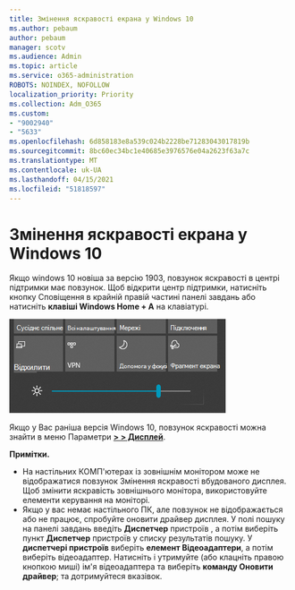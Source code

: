 ```yaml
---
title: Змінення яскравості екрана у Windows 10
ms.author: pebaum
author: pebaum
manager: scotv
ms.audience: Admin
ms.topic: article
ms.service: o365-administration
ROBOTS: NOINDEX, NOFOLLOW
localization_priority: Priority
ms.collection: Adm_O365
ms.custom:
- "9002940"
- "5633"
ms.openlocfilehash: 6d858183e8a539c024b2228be71283043017819b
ms.sourcegitcommit: 8bc60ec34bc1e40685e3976576e04a2623f63a7c
ms.translationtype: MT
ms.contentlocale: uk-UA
ms.lasthandoff: 04/15/2021
ms.locfileid: "51818597"
---
```

# <a name="change-screen-brightness-in-windows-10"></a>Змінення яскравості екрана у Windows 10

Якщо windows 10 новіша за версію 1903, повзунок яскравості в центрі підтримки має повзунок.  Щоб відкрити центр підтримки,  натисніть кнопку Сповіщення в крайній правій частині панелі завдань або натисніть **клавіші Windows Home + A** на клавіатурі.

![Повзунок яскравості](media/brightness-slider.png)

Якщо у Вас раніша версія Windows 10, повзунок яскравості можна знайти в меню Параметри **[> > Дисплей](ms-settings:display?activationSource=GetHelp)**.

**Примітки.**

- На настільних КОМП'ютерах із зовнішнім монітором може не відображатися повзунок Змінення яскравості вбудованого дисплея. Щоб змінити яскравість зовнішнього монітора, використовуйте елементи керування на моніторі.
- Якщо у вас немає настільного ПК, але повзунок не відображається або не працює, спробуйте оновити драйвер дисплея. У полі пошуку на панелі завдань введіть **Диспетчер** пристроїв , а потім виберіть пункт **Диспетчер** пристроїв у списку результатів пошуку. У **диспетчері пристроїв** виберіть **елемент Відеоадаптери**, а потім виберіть відеоадаптер. Натисніть і утримуйте (або клацніть правою кнопкою миші) ім'я відеоадаптера та виберіть **команду Оновити драйвер**; та дотримуйтеся вказівок.
